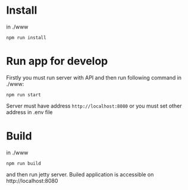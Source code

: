 # Install
in ./www

```npm run install```

# Run app for develop
Firstly you must run server with API and then run following command in ./www:

```npm run start```

Server must have address ```http://localhost:8080``` or you must set other address in .env file

# Build

in ./www

```npm run build```

and then run jetty server. Builed application is accessible on http://localhost:8080